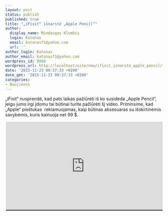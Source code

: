 ```yaml
---
layout: post
status: publish
published: true
title: "„iFixit“ išnarstė „Apple Pencil“"
author:
  display_name: Mindaugas Klumbis
  login: Katonas
  email: katonasf1@yahoo.com
  url: ''
author_login: Katonas
author_email: katonasf1@yahoo.com
wordpress_id: 9098
wordpress_url: http://localhost/site/new/ifixit_isnarste_apple_pencil/
date: '2015-11-23 09:37:33 +0200'
date_gmt: '2015-11-23 09:37:33 +0200'
categories:
- Naujienos
---
```

<p>
	&bdquo;iFixit&ldquo; nusprendė, kad pats laikas pažiūrėti i&scaron; ko susideda &bdquo;Apple Pencil&ldquo;, jeigu jums irgi įdomu tai būtinai turite pažiūrėti &scaron;į video. Priminsime, kad &bdquo;Apple&ldquo; pie&scaron;tukas&nbsp; reklamuojamas, kaip būtinas aksesuaras su i&scaron;skirtinėmis savybėmis, kuris kainuoja net 99 $.</p>
<p style="text-align: center;">
	<span style="color: rgb(187, 187, 187); font-family: Roboto, Arial, Helvetica, sans-serif; font-size: 11px; line-height: 25px; white-space: nowrap; background-color: rgba(28, 28, 28, 0.8);"><iframe allowfullscreen="" frameborder="0" height="281" src="https://www.youtube.com/embed/yVTw3Y7_ATo" width="500"></iframe></span></p>
